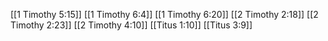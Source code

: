 [[1 Timothy 5:15]]
[[1 Timothy 6:4]]
[[1 Timothy 6:20]]
[[2 Timothy 2:18]]
[[2 Timothy 2:23]]
[[2 Timothy 4:10]]
[[Titus 1:10]]
[[Titus 3:9]]
